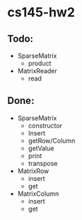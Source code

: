 # cs145-hw2

## Todo:
- SparseMatrix
  * product
- MatrixReader
  * read

## Done:
- SparseMatrix
  * constructor
  * Insert
  * getRow/Column
  * getValue
  * print
  * transpose
- MatrixRow
  * insert
  * get
- MatrixColumn
  * insert
  * get
